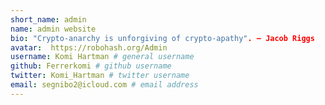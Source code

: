 ```yaml
---
short_name: admin
name: admin website
bio: "Crypto-anarchy is unforgiving of crypto-apathy". ― Jacob Riggs
avatar:  https://robohash.org/Admin
username: Komi Hartman # general username
github: Ferrerkomi # github username
twitter: Komi_Hartman # twitter username
email: segnibo2@icloud.com # email address
---
```

